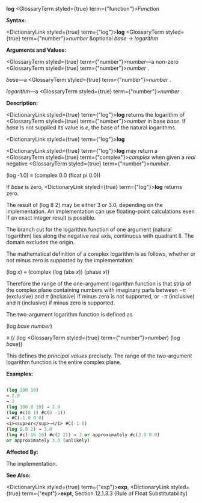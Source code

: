 **log** <GlossaryTerm styled={true} term={"function"}><i>Function</i></GlossaryTerm> 



**Syntax:** 



<DictionaryLink styled={true} term={"log"}><b>log</b></DictionaryLink> <GlossaryTerm styled={true} term={"number"}><i>number</i></GlossaryTerm> &amp;optional *base → logarithm* 



**Arguments and Values:** 



<GlossaryTerm styled={true} term={"number"}><i>number</i></GlossaryTerm>—a non-zero <GlossaryTerm styled={true} term={"number"}><i>number</i></GlossaryTerm> . 



*base*—a <GlossaryTerm styled={true} term={"number"}><i>number</i></GlossaryTerm> . 



*logarithm*—a <GlossaryTerm styled={true} term={"number"}><i>number</i></GlossaryTerm> . 



**Description:** 



<DictionaryLink styled={true} term={"log"}><b>log</b></DictionaryLink> returns the logarithm of <GlossaryTerm styled={true} term={"number"}><i>number</i></GlossaryTerm> in base *base*. If *base* is not supplied its value is *e*, the base of the natural logarithms. 







 



 



<DictionaryLink styled={true} term={"log"}><b>log</b></DictionaryLink> 



<DictionaryLink styled={true} term={"log"}><b>log</b></DictionaryLink> may return a <GlossaryTerm styled={true} term={"complex"}><i>complex</i></GlossaryTerm> when given a *real* negative <GlossaryTerm styled={true} term={"number"}><i>number</i></GlossaryTerm>. 



(log -1.0) *≡* (complex 0.0 (float pi 0.0)) 



If *base* is zero, <DictionaryLink styled={true} term={"log"}><b>log</b></DictionaryLink> returns zero. 



The result of (log 8 2) may be either 3 or 3.0, depending on the implementation. An implementation can use floating-point calculations even if an exact integer result is possible. 



The branch cut for the logarithm function of one argument (natural logarithm) lies along the negative real axis, continuous with quadrant II. The domain excludes the origin. 



The mathematical definition of a complex logarithm is as follows, whether or not minus zero is supported by the implementation: 



(log *x*) *≡* (complex (log (abs *x*)) (phase *x*)) 



Therefore the range of the one-argument logarithm function is that strip of the complex plane containing numbers with imaginary parts between *−π* (exclusive) and *π* (inclusive) if minus zero is not supported, or *−π* (inclusive) and *π* (inclusive) if minus zero is supported. 



The two-argument logarithm function is defined as 



(log *base number*) 



*≡* (/ (log <GlossaryTerm styled={true} term={"number"}><i>number</i></GlossaryTerm>) (log *base*)) 



This defines the *principal values* precisely. The range of the two-argument logarithm function is the entire complex plane. 



**Examples:**
```lisp

(log 100 10) 
→ 2.0 
→ 2 
(log 100.0 10) → 2.0 
(log #c(0 1) #c(0 -1)) 
→ #C(-1.0 0.0) 
<i><sup>or</sup>→</i> #C(-1 0) 
(log 8.0 2) → 3.0 
(log #c(-16 16) #c(2 2)) → 3 or approximately #c(3.0 0.0) 
or approximately 3.0 (unlikely) 

```
**Affected By:** 



The implementation. 







 



 



**See Also:** 



<DictionaryLink styled={true} term={"exp"}><b>exp</b></DictionaryLink>, <DictionaryLink styled={true} term={"expt"}><b>expt</b></DictionaryLink>, Section 12.1.3.3 (Rule of Float Substitutability) 



